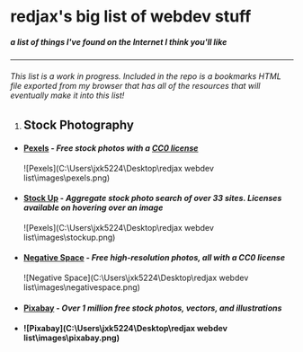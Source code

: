 **redjax's big list of webdev stuff**
=================================

##### *a list of things I've found on the Internet I think you'll like*

---

###### *This list is a work in progress. Included in the repo is a bookmarks HTML file exported from my browser that has all of the resources that will eventually make it into this list!*



 1. ## Stock Photography

 - #### [Pexels](https://www.pexels.com) - *Free stock photos with a [CC0 license](https://www.pexels.com/photo-license/)*

   ![Pexels](C:\Users\jxk5224\Desktop\redjax webdev list\images\pexels.png)

 - #### [Stock Up](https://www.sitebuilderreport.com/stock-up) - *Aggregate stock photo search of over 33 sites. Licenses available on hovering over an image*

   ![Pexels](C:\Users\jxk5224\Desktop\redjax webdev list\images\stockup.png)

- #### [Negative Space](https://negativespace.co) - *Free high-resolution photos, all with a CC0 license*

  ![Negative Space](C:\Users\jxk5224\Desktop\redjax webdev list\images\negativespace.png)

- #### [Pixabay](http://www.pixabay.com) - *Over 1 million free stock photos, vectors, and illustrations*

- #### ![Pixabay](C:\Users\jxk5224\Desktop\redjax webdev list\images\pixabay.png)
